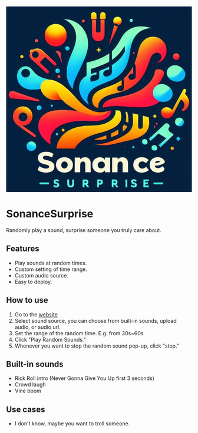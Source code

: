 ![logo](https://raw.githubusercontent.com/TWTom041/RandomSoundPlay/gh-pages/logo.jpg)

# SonanceSurprise
Randomly play a sound, surprise someone you truly care about. 

## Features
- Play sounds at random times.
- Custom setting of time range.
- Custom audio source.
- Easy to deploy.

## How to use
1. Go to the [website](https://twtom041.github.io/SonanceSurprise/)
2. Select sound source, you can choose from built-in sounds, upload audio, or audio url.
3. Set the range of the random time. E.g. from 30s~60s
4. Click "Play Random Sounds."
5. Whenever you want to stop the random sound pop-up, click "stop."

## Built-in sounds
- Rick Roll intro (Never Gonna Give You Up first 3 seconds)
- Crowd laugh
- Vine boom

## Use cases
- I don't know, maybe you want to troll someone.
